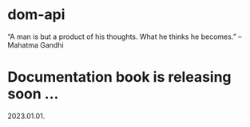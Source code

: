 # dom-api
  “A man is but a product of his thoughts. What he thinks he becomes.” – Mahatma Gandhi

# Documentation book is releasing soon ...
  2023.01.01.
